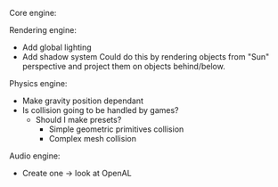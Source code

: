 Core engine:

Rendering engine:
- Add global lighting
- Add shadow system
    Could do this by rendering objects from "Sun" perspective and project them on objects behind/below.

Physics engine:
- Make gravity position dependant
- Is collision going to be handled by games?
    - Should I make presets?
        - Simple geometric primitives collision
        - Complex mesh collision


Audio engine:
- Create one -> look at OpenAL